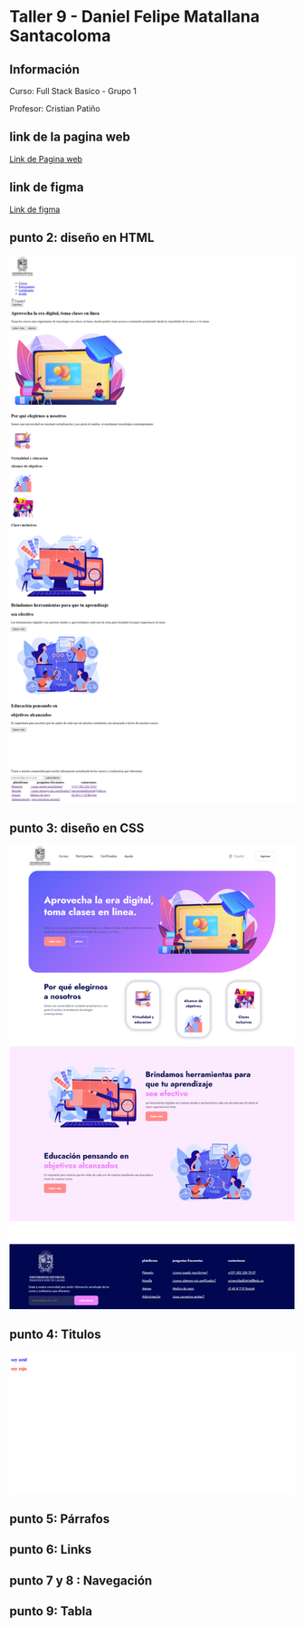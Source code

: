<h1> Taller 9 - Daniel Felipe Matallana Santacoloma </h1>
<h2>Información</h2>
<p>Curso: Full Stack Basico  - Grupo 1</p>
<p>Profesor: Cristian Patiño </p>

<h2>link de la pagina web</h2>
<a href="https://felipematallana696.github.io/taller_9-full-stack-g1/">Link de Pagina web </a>

<h2>link de figma</h2>
<a href="https://www.figma.com/files/project/111460883/Team-project?fuid=1294091732711267271">Link de figma </a>

<h2> punto 2: diseño en HTML </h2>
<img src="./public/images/punto2.png" alt="punto2">

<h2> punto 3: diseño en CSS </h2>
<img src="./public/images/punto3.png" alt="punto3">

<h2> punto 4: Titulos </h2>
<img src="./public/images/punto4.png" alt="punto4">

<h2> punto 5: Párrafos </h2>

<h2> punto 6: Links </h2>

<h2> punto 7 y 8 : Navegación </h2>

<h2> punto 9: Tabla </h2>